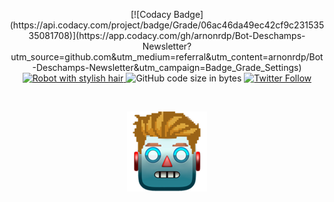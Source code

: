 
<p align="center">
[![Codacy Badge](https://api.codacy.com/project/badge/Grade/06ac46da49ec42cf9c23153535081708)](https://app.codacy.com/gh/arnonrdp/Bot-Deschamps-Newsletter?utm_source=github.com&utm_medium=referral&utm_content=arnonrdp/Bot-Deschamps-Newsletter&utm_campaign=Badge_Grade_Settings)
  <a href="https://github.com/arnonrdp/Bot-Deschamps-Newsletter/actions/workflows/main.yml">
    <img src="https://github.com/arnonrdp/Bot-Deschamps-Newsletter/actions/workflows/main.yml/badge.svg" alt="Robot with stylish hair"/>
  </a>
  <img alt="GitHub code size in bytes" src="https://img.shields.io/github/languages/code-size/arnonrdp/Bot-Deschamps-Newsletter">
  <a href="https://twitter.com/BotDeschamps">
    <img src="https://img.shields.io/twitter/follow/BotDeschamps?style=social" alt="Twitter Follow"/>
  </a>
</p>
<br>
<p align="center">
  <a href="https://twitter.com/BotDeschamps">
    <img src="./img/avatar.png" alt="Avatar"/>
  </a>
</p>